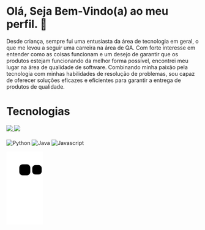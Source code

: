 # Olá, Seja Bem-Vindo(a) ao meu perfil. 🥰

Desde criança, sempre fui uma entusiasta da área de tecnologia em geral, o que me levou a seguir uma carreira na área de QA. Com forte interesse em entender como as coisas funcionam e um desejo de garantir que os produtos estejam funcionando da melhor forma possível, encontrei meu lugar na área de qualidade de software. Combinando minha paixão pela tecnologia com minhas habilidades de resolução de problemas, sou capaz de oferecer soluções eficazes e eficientes para garantir a entrega de produtos de qualidade.
# Tecnologias
<div>
  <a href="https://github.com/gabrielaanselmo">
  <img height="180em" src="https://github-readme-stats.vercel.app/api?username=gabrielaanselmo&show_icons=true&theme=radical&include_all_commits=true&count_private=true"/>
  <img height="180em" src="https://github-readme-stats.vercel.app/api/top-langs/?username=gabrielaanselmo&layout=compact&langs_count=7&theme=radical"/>
</div>
  
<div style="display: inline-block"><br/>
<img align="center" alt="Python" src="https://img.shields.io/badge/Python-3776AB?style=for-the-badge&logo=python&logoColor=white" />
<img align="center" alt="Java" src="https://img.shields.io/badge/Java-ED8B00?style=for-the-badge&logo=openjdk&logoColor=white" />
<img align="center" alt="Javascript" src="https://img.shields.io/badge/JavaScript-F7DF1E?style=for-the-badge&logo=javascript&logoColor=black" />
</div>

![Snake animation](https://github.com/rafaballerini/rafaballerini/blob/output/github-contribution-grid-snake.svg)
